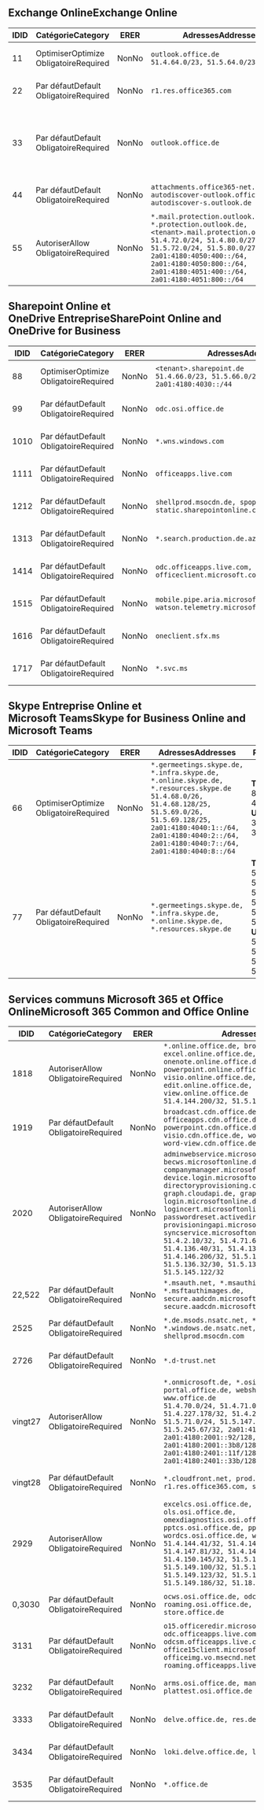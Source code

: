 <!--THIS FILE IS AUTOMATICALLY GENERATED. MANUAL CHANGES WILL BE OVERWRITTEN.-->
<!--Please contact the Office 365 Endpoints team with any questions.-->
<!--Germany endpoints version 2020032700-->
<!--File generated 2020-06-20 14:00:22.1096-->

## <a name="exchange-online"></a><span data-ttu-id="00acb-101">Exchange Online</span><span class="sxs-lookup"><span data-stu-id="00acb-101">Exchange Online</span></span>

<span data-ttu-id="00acb-102">ID</span><span class="sxs-lookup"><span data-stu-id="00acb-102">ID</span></span> | <span data-ttu-id="00acb-103">Catégorie</span><span class="sxs-lookup"><span data-stu-id="00acb-103">Category</span></span> | <span data-ttu-id="00acb-104">ER</span><span class="sxs-lookup"><span data-stu-id="00acb-104">ER</span></span> | <span data-ttu-id="00acb-105">Adresses</span><span class="sxs-lookup"><span data-stu-id="00acb-105">Addresses</span></span> | <span data-ttu-id="00acb-106">Ports</span><span class="sxs-lookup"><span data-stu-id="00acb-106">Ports</span></span>
-- | -------------------- | -- | ------------------------------------------------------------------------------------------------------------------------------------------------------------------------------------------------------------------------------------------------------------ | -------------------------------
<span data-ttu-id="00acb-107">1</span><span class="sxs-lookup"><span data-stu-id="00acb-107">1</span></span> | <span data-ttu-id="00acb-108">Optimiser</span><span class="sxs-lookup"><span data-stu-id="00acb-108">Optimize</span></span><BR><span data-ttu-id="00acb-109">Obligatoire</span><span class="sxs-lookup"><span data-stu-id="00acb-109">Required</span></span> | <span data-ttu-id="00acb-110">Non</span><span class="sxs-lookup"><span data-stu-id="00acb-110">No</span></span> | `outlook.office.de`<BR>`51.4.64.0/23, 51.5.64.0/23` | <span data-ttu-id="00acb-111">**TCP :** 443, 80</span><span class="sxs-lookup"><span data-stu-id="00acb-111">**TCP:** 443, 80</span></span>
<span data-ttu-id="00acb-112">2</span><span class="sxs-lookup"><span data-stu-id="00acb-112">2</span></span> | <span data-ttu-id="00acb-113">Par défaut</span><span class="sxs-lookup"><span data-stu-id="00acb-113">Default</span></span><BR><span data-ttu-id="00acb-114">Obligatoire</span><span class="sxs-lookup"><span data-stu-id="00acb-114">Required</span></span> | <span data-ttu-id="00acb-115">Non</span><span class="sxs-lookup"><span data-stu-id="00acb-115">No</span></span> | `r1.res.office365.com` | <span data-ttu-id="00acb-116">**TCP :** 443, 80</span><span class="sxs-lookup"><span data-stu-id="00acb-116">**TCP:** 443, 80</span></span>
<span data-ttu-id="00acb-117">3</span><span class="sxs-lookup"><span data-stu-id="00acb-117">3</span></span> | <span data-ttu-id="00acb-118">Par défaut</span><span class="sxs-lookup"><span data-stu-id="00acb-118">Default</span></span><BR><span data-ttu-id="00acb-119">Obligatoire</span><span class="sxs-lookup"><span data-stu-id="00acb-119">Required</span></span> | <span data-ttu-id="00acb-120">Non</span><span class="sxs-lookup"><span data-stu-id="00acb-120">No</span></span> | `outlook.office.de` | <span data-ttu-id="00acb-121">**TCP :** 143, 25, 587, 993, 995</span><span class="sxs-lookup"><span data-stu-id="00acb-121">**TCP:** 143, 25, 587, 993, 995</span></span>
<span data-ttu-id="00acb-122">4</span><span class="sxs-lookup"><span data-stu-id="00acb-122">4</span></span> | <span data-ttu-id="00acb-123">Par défaut</span><span class="sxs-lookup"><span data-stu-id="00acb-123">Default</span></span><BR><span data-ttu-id="00acb-124">Obligatoire</span><span class="sxs-lookup"><span data-stu-id="00acb-124">Required</span></span> | <span data-ttu-id="00acb-125">Non</span><span class="sxs-lookup"><span data-stu-id="00acb-125">No</span></span> | `attachments.office365-net.de, autodiscover-outlook.office.de, autodiscover-s.outlook.de` | <span data-ttu-id="00acb-126">**TCP :** 443, 80</span><span class="sxs-lookup"><span data-stu-id="00acb-126">**TCP:** 443, 80</span></span>
<span data-ttu-id="00acb-127">5</span><span class="sxs-lookup"><span data-stu-id="00acb-127">5</span></span> | <span data-ttu-id="00acb-128">Autoriser</span><span class="sxs-lookup"><span data-stu-id="00acb-128">Allow</span></span><BR><span data-ttu-id="00acb-129">Obligatoire</span><span class="sxs-lookup"><span data-stu-id="00acb-129">Required</span></span> | <span data-ttu-id="00acb-130">Non</span><span class="sxs-lookup"><span data-stu-id="00acb-130">No</span></span> | `*.mail.protection.outlook.de, *.protection.outlook.de, <tenant>.mail.protection.outlook.de`<BR>`51.4.72.0/24, 51.4.80.0/27, 51.5.72.0/24, 51.5.80.0/27, 2a01:4180:4050:400::/64, 2a01:4180:4050:800::/64, 2a01:4180:4051:400::/64, 2a01:4180:4051:800::/64` | <span data-ttu-id="00acb-131">**TCP :** 25, 443</span><span class="sxs-lookup"><span data-stu-id="00acb-131">**TCP:** 25, 443</span></span>

## <a name="sharepoint-online-and-onedrive-for-business"></a><span data-ttu-id="00acb-132">Sharepoint Online et OneDrive Entreprise</span><span class="sxs-lookup"><span data-stu-id="00acb-132">SharePoint Online and OneDrive for Business</span></span>

<span data-ttu-id="00acb-133">ID</span><span class="sxs-lookup"><span data-stu-id="00acb-133">ID</span></span> | <span data-ttu-id="00acb-134">Catégorie</span><span class="sxs-lookup"><span data-stu-id="00acb-134">Category</span></span> | <span data-ttu-id="00acb-135">ER</span><span class="sxs-lookup"><span data-stu-id="00acb-135">ER</span></span> | <span data-ttu-id="00acb-136">Adresses</span><span class="sxs-lookup"><span data-stu-id="00acb-136">Addresses</span></span> | <span data-ttu-id="00acb-137">Ports</span><span class="sxs-lookup"><span data-stu-id="00acb-137">Ports</span></span>
-- | -------------------- | -- | ------------------------------------------------------------------------------ | ----------------
<span data-ttu-id="00acb-138">8</span><span class="sxs-lookup"><span data-stu-id="00acb-138">8</span></span> | <span data-ttu-id="00acb-139">Optimiser</span><span class="sxs-lookup"><span data-stu-id="00acb-139">Optimize</span></span><BR><span data-ttu-id="00acb-140">Obligatoire</span><span class="sxs-lookup"><span data-stu-id="00acb-140">Required</span></span> | <span data-ttu-id="00acb-141">Non</span><span class="sxs-lookup"><span data-stu-id="00acb-141">No</span></span> | `<tenant>.sharepoint.de`<BR>`51.4.66.0/23, 51.5.66.0/23, 2a01:4180:4030::/44` | <span data-ttu-id="00acb-142">**TCP :** 443, 80</span><span class="sxs-lookup"><span data-stu-id="00acb-142">**TCP:** 443, 80</span></span>
<span data-ttu-id="00acb-143">9</span><span class="sxs-lookup"><span data-stu-id="00acb-143">9</span></span> | <span data-ttu-id="00acb-144">Par défaut</span><span class="sxs-lookup"><span data-stu-id="00acb-144">Default</span></span><BR><span data-ttu-id="00acb-145">Obligatoire</span><span class="sxs-lookup"><span data-stu-id="00acb-145">Required</span></span> | <span data-ttu-id="00acb-146">Non</span><span class="sxs-lookup"><span data-stu-id="00acb-146">No</span></span> | `odc.osi.office.de` | <span data-ttu-id="00acb-147">**TCP :** 443, 80</span><span class="sxs-lookup"><span data-stu-id="00acb-147">**TCP:** 443, 80</span></span>
<span data-ttu-id="00acb-148">10</span><span class="sxs-lookup"><span data-stu-id="00acb-148">10</span></span> | <span data-ttu-id="00acb-149">Par défaut</span><span class="sxs-lookup"><span data-stu-id="00acb-149">Default</span></span><BR><span data-ttu-id="00acb-150">Obligatoire</span><span class="sxs-lookup"><span data-stu-id="00acb-150">Required</span></span> | <span data-ttu-id="00acb-151">Non</span><span class="sxs-lookup"><span data-stu-id="00acb-151">No</span></span> | `*.wns.windows.com` | <span data-ttu-id="00acb-152">**TCP :** 443, 80</span><span class="sxs-lookup"><span data-stu-id="00acb-152">**TCP:** 443, 80</span></span>
<span data-ttu-id="00acb-153">11</span><span class="sxs-lookup"><span data-stu-id="00acb-153">11</span></span> | <span data-ttu-id="00acb-154">Par défaut</span><span class="sxs-lookup"><span data-stu-id="00acb-154">Default</span></span><BR><span data-ttu-id="00acb-155">Obligatoire</span><span class="sxs-lookup"><span data-stu-id="00acb-155">Required</span></span> | <span data-ttu-id="00acb-156">Non</span><span class="sxs-lookup"><span data-stu-id="00acb-156">No</span></span> | `officeapps.live.com` | <span data-ttu-id="00acb-157">**TCP :** 443, 80</span><span class="sxs-lookup"><span data-stu-id="00acb-157">**TCP:** 443, 80</span></span>
<span data-ttu-id="00acb-158">12</span><span class="sxs-lookup"><span data-stu-id="00acb-158">12</span></span> | <span data-ttu-id="00acb-159">Par défaut</span><span class="sxs-lookup"><span data-stu-id="00acb-159">Default</span></span><BR><span data-ttu-id="00acb-160">Obligatoire</span><span class="sxs-lookup"><span data-stu-id="00acb-160">Required</span></span> | <span data-ttu-id="00acb-161">Non</span><span class="sxs-lookup"><span data-stu-id="00acb-161">No</span></span> | `shellprod.msocdn.de, spoprod-a.akamaihd.net, static.sharepointonline.com` | <span data-ttu-id="00acb-162">**TCP :** 443, 80</span><span class="sxs-lookup"><span data-stu-id="00acb-162">**TCP:** 443, 80</span></span>
<span data-ttu-id="00acb-163">13</span><span class="sxs-lookup"><span data-stu-id="00acb-163">13</span></span> | <span data-ttu-id="00acb-164">Par défaut</span><span class="sxs-lookup"><span data-stu-id="00acb-164">Default</span></span><BR><span data-ttu-id="00acb-165">Obligatoire</span><span class="sxs-lookup"><span data-stu-id="00acb-165">Required</span></span> | <span data-ttu-id="00acb-166">Non</span><span class="sxs-lookup"><span data-stu-id="00acb-166">No</span></span> | `*.search.production.de.azuretrafficmanager.de` | <span data-ttu-id="00acb-167">**TCP :** 443</span><span class="sxs-lookup"><span data-stu-id="00acb-167">**TCP:** 443</span></span>
<span data-ttu-id="00acb-168">14</span><span class="sxs-lookup"><span data-stu-id="00acb-168">14</span></span> | <span data-ttu-id="00acb-169">Par défaut</span><span class="sxs-lookup"><span data-stu-id="00acb-169">Default</span></span><BR><span data-ttu-id="00acb-170">Obligatoire</span><span class="sxs-lookup"><span data-stu-id="00acb-170">Required</span></span> | <span data-ttu-id="00acb-171">Non</span><span class="sxs-lookup"><span data-stu-id="00acb-171">No</span></span> | `odc.officeapps.live.com, officeclient.microsoft.com` | <span data-ttu-id="00acb-172">**TCP :** 443, 80</span><span class="sxs-lookup"><span data-stu-id="00acb-172">**TCP:** 443, 80</span></span>
<span data-ttu-id="00acb-173">15</span><span class="sxs-lookup"><span data-stu-id="00acb-173">15</span></span> | <span data-ttu-id="00acb-174">Par défaut</span><span class="sxs-lookup"><span data-stu-id="00acb-174">Default</span></span><BR><span data-ttu-id="00acb-175">Obligatoire</span><span class="sxs-lookup"><span data-stu-id="00acb-175">Required</span></span> | <span data-ttu-id="00acb-176">Non</span><span class="sxs-lookup"><span data-stu-id="00acb-176">No</span></span> | `mobile.pipe.aria.microsoft.com, ssw.live.com, watson.telemetry.microsoft.com` | <span data-ttu-id="00acb-177">**TCP :** 443, 80</span><span class="sxs-lookup"><span data-stu-id="00acb-177">**TCP:** 443, 80</span></span>
<span data-ttu-id="00acb-178">16</span><span class="sxs-lookup"><span data-stu-id="00acb-178">16</span></span> | <span data-ttu-id="00acb-179">Par défaut</span><span class="sxs-lookup"><span data-stu-id="00acb-179">Default</span></span><BR><span data-ttu-id="00acb-180">Obligatoire</span><span class="sxs-lookup"><span data-stu-id="00acb-180">Required</span></span> | <span data-ttu-id="00acb-181">Non</span><span class="sxs-lookup"><span data-stu-id="00acb-181">No</span></span> | `oneclient.sfx.ms` | <span data-ttu-id="00acb-182">**TCP :** 443, 80</span><span class="sxs-lookup"><span data-stu-id="00acb-182">**TCP:** 443, 80</span></span>
<span data-ttu-id="00acb-183">17</span><span class="sxs-lookup"><span data-stu-id="00acb-183">17</span></span> | <span data-ttu-id="00acb-184">Par défaut</span><span class="sxs-lookup"><span data-stu-id="00acb-184">Default</span></span><BR><span data-ttu-id="00acb-185">Obligatoire</span><span class="sxs-lookup"><span data-stu-id="00acb-185">Required</span></span> | <span data-ttu-id="00acb-186">Non</span><span class="sxs-lookup"><span data-stu-id="00acb-186">No</span></span> | `*.svc.ms` | <span data-ttu-id="00acb-187">**TCP :** 443, 80</span><span class="sxs-lookup"><span data-stu-id="00acb-187">**TCP:** 443, 80</span></span>

## <a name="skype-for-business-online-and-microsoft-teams"></a><span data-ttu-id="00acb-188">Skype Entreprise Online et Microsoft Teams</span><span class="sxs-lookup"><span data-stu-id="00acb-188">Skype for Business Online and Microsoft Teams</span></span>

<span data-ttu-id="00acb-189">ID</span><span class="sxs-lookup"><span data-stu-id="00acb-189">ID</span></span> | <span data-ttu-id="00acb-190">Catégorie</span><span class="sxs-lookup"><span data-stu-id="00acb-190">Category</span></span> | <span data-ttu-id="00acb-191">ER</span><span class="sxs-lookup"><span data-stu-id="00acb-191">ER</span></span> | <span data-ttu-id="00acb-192">Adresses</span><span class="sxs-lookup"><span data-stu-id="00acb-192">Addresses</span></span> | <span data-ttu-id="00acb-193">Ports</span><span class="sxs-lookup"><span data-stu-id="00acb-193">Ports</span></span>
-- | -------------------- | -- | ----------------------------------------------------------------------------------------------------------------------------------------------------------------------------------------------------------------------------------------------- | --------------------------------------------------
<span data-ttu-id="00acb-194">6</span><span class="sxs-lookup"><span data-stu-id="00acb-194">6</span></span> | <span data-ttu-id="00acb-195">Optimiser</span><span class="sxs-lookup"><span data-stu-id="00acb-195">Optimize</span></span><BR><span data-ttu-id="00acb-196">Obligatoire</span><span class="sxs-lookup"><span data-stu-id="00acb-196">Required</span></span> | <span data-ttu-id="00acb-197">Non</span><span class="sxs-lookup"><span data-stu-id="00acb-197">No</span></span> | `*.germeetings.skype.de, *.infra.skype.de, *.online.skype.de, *.resources.skype.de`<BR>`51.4.68.0/26, 51.4.68.128/25, 51.5.69.0/26, 51.5.69.128/25, 2a01:4180:4040:1::/64, 2a01:4180:4040:2::/64, 2a01:4180:4040:7::/64, 2a01:4180:4040:8::/64` | <span data-ttu-id="00acb-198">**TCP :** 443, 80</span><span class="sxs-lookup"><span data-stu-id="00acb-198">**TCP:** 443, 80</span></span><BR><span data-ttu-id="00acb-199">**UDP :** 3478</span><span class="sxs-lookup"><span data-stu-id="00acb-199">**UDP:** 3478</span></span>
<span data-ttu-id="00acb-200">7</span><span class="sxs-lookup"><span data-stu-id="00acb-200">7</span></span> | <span data-ttu-id="00acb-201">Par défaut</span><span class="sxs-lookup"><span data-stu-id="00acb-201">Default</span></span><BR><span data-ttu-id="00acb-202">Obligatoire</span><span class="sxs-lookup"><span data-stu-id="00acb-202">Required</span></span> | <span data-ttu-id="00acb-203">Non</span><span class="sxs-lookup"><span data-stu-id="00acb-203">No</span></span> | `*.germeetings.skype.de, *.infra.skype.de, *.online.skype.de, *.resources.skype.de` | <span data-ttu-id="00acb-204">**TCP :** 5061, 50000-59999</span><span class="sxs-lookup"><span data-stu-id="00acb-204">**TCP:** 5061, 50000-59999</span></span><BR><span data-ttu-id="00acb-205">**UDP :** 50000-59999</span><span class="sxs-lookup"><span data-stu-id="00acb-205">**UDP:** 50000-59999</span></span>

## <a name="microsoft-365-common-and-office-online"></a><span data-ttu-id="00acb-206">Services communs Microsoft 365 et Office Online</span><span class="sxs-lookup"><span data-stu-id="00acb-206">Microsoft 365 Common and Office Online</span></span>

<span data-ttu-id="00acb-207">ID</span><span class="sxs-lookup"><span data-stu-id="00acb-207">ID</span></span> | <span data-ttu-id="00acb-208">Catégorie</span><span class="sxs-lookup"><span data-stu-id="00acb-208">Category</span></span> | <span data-ttu-id="00acb-209">ER</span><span class="sxs-lookup"><span data-stu-id="00acb-209">ER</span></span> | <span data-ttu-id="00acb-210">Adresses</span><span class="sxs-lookup"><span data-stu-id="00acb-210">Addresses</span></span> | <span data-ttu-id="00acb-211">Ports</span><span class="sxs-lookup"><span data-stu-id="00acb-211">Ports</span></span>
-- | ------------------- | -- | -------------------------------------------------------------------------------------------------------------------------------------------------------------------------------------------------------------------------------------------------------------------------------------------------------------------------------------------------------------------------------------------------------------------------------------------------------------------------------------------------------------------------------------------------------------------------------------------------------------------------- | ----------------
<span data-ttu-id="00acb-212">18</span><span class="sxs-lookup"><span data-stu-id="00acb-212">18</span></span> | <span data-ttu-id="00acb-213">Autoriser</span><span class="sxs-lookup"><span data-stu-id="00acb-213">Allow</span></span><BR><span data-ttu-id="00acb-214">Obligatoire</span><span class="sxs-lookup"><span data-stu-id="00acb-214">Required</span></span> | <span data-ttu-id="00acb-215">Non</span><span class="sxs-lookup"><span data-stu-id="00acb-215">No</span></span> | `*.online.office.de, broadcast.online.office.de, excel.online.office.de, onenote.online.office.de, powerpoint.online.office.de, visio.online.office.de, word-edit.online.office.de, word-view.online.office.de`<BR>`51.4.144.200/32, 51.5.149.3/32, 51.18.16.0/23` | <span data-ttu-id="00acb-216">**TCP :** 443</span><span class="sxs-lookup"><span data-stu-id="00acb-216">**TCP:** 443</span></span>
<span data-ttu-id="00acb-217">19</span><span class="sxs-lookup"><span data-stu-id="00acb-217">19</span></span> | <span data-ttu-id="00acb-218">Par défaut</span><span class="sxs-lookup"><span data-stu-id="00acb-218">Default</span></span><BR><span data-ttu-id="00acb-219">Obligatoire</span><span class="sxs-lookup"><span data-stu-id="00acb-219">Required</span></span> | <span data-ttu-id="00acb-220">Non</span><span class="sxs-lookup"><span data-stu-id="00acb-220">No</span></span> | `broadcast.cdn.office.de, excel.cdn.office.de, officeapps.cdn.office.de, onenote.cdn.office.de, powerpoint.cdn.office.de, view.cdn.office.de, visio.cdn.office.de, word-edit.cdn.office.de, word-view.cdn.office.de` | <span data-ttu-id="00acb-221">**TCP :** 443</span><span class="sxs-lookup"><span data-stu-id="00acb-221">**TCP:** 443</span></span>
<span data-ttu-id="00acb-222">20</span><span class="sxs-lookup"><span data-stu-id="00acb-222">20</span></span> | <span data-ttu-id="00acb-223">Autoriser</span><span class="sxs-lookup"><span data-stu-id="00acb-223">Allow</span></span><BR><span data-ttu-id="00acb-224">Obligatoire</span><span class="sxs-lookup"><span data-stu-id="00acb-224">Required</span></span> | <span data-ttu-id="00acb-225">Non</span><span class="sxs-lookup"><span data-stu-id="00acb-225">No</span></span> | `adminwebservice.microsoftonline.de, becws.microsoftonline.de, companymanager.microsoftonline.de, device.login.microsoftonline.de, directoryprovisioning.cloudapi.de, graph.cloudapi.de, graph.microsoft.de, login.microsoftonline.de, logincert.microsoftonline.de, pas.cloudapi.de, passwordreset.activedirectory.microsoftazure.de, provisioningapi.microsoftonline.de, syncservice.microsoftonline.de`<BR>`51.4.2.10/32, 51.4.71.61/32, 51.4.136.38/31, 51.4.136.40/31, 51.4.136.42/32, 51.4.146.38/32, 51.4.146.206/32, 51.5.16.7/32, 51.5.71.22/32, 51.5.136.32/30, 51.5.136.36/32, 51.5.145.29/32, 51.5.145.122/32` | <span data-ttu-id="00acb-226">**TCP :** 443, 80</span><span class="sxs-lookup"><span data-stu-id="00acb-226">**TCP:** 443, 80</span></span>
<span data-ttu-id="00acb-227">22,5</span><span class="sxs-lookup"><span data-stu-id="00acb-227">22</span></span> | <span data-ttu-id="00acb-228">Par défaut</span><span class="sxs-lookup"><span data-stu-id="00acb-228">Default</span></span><BR><span data-ttu-id="00acb-229">Obligatoire</span><span class="sxs-lookup"><span data-stu-id="00acb-229">Required</span></span> | <span data-ttu-id="00acb-230">Non</span><span class="sxs-lookup"><span data-stu-id="00acb-230">No</span></span> | `*.msauth.net, *.msauthimages.de, *.msftauth.net, *.msftauthimages.de, secure.aadcdn.microsoftonline-p.com, secure.aadcdn.microsoftonline-p.de` | <span data-ttu-id="00acb-231">**TCP :** 443, 80</span><span class="sxs-lookup"><span data-stu-id="00acb-231">**TCP:** 443, 80</span></span>
<span data-ttu-id="00acb-232">25</span><span class="sxs-lookup"><span data-stu-id="00acb-232">25</span></span> | <span data-ttu-id="00acb-233">Par défaut</span><span class="sxs-lookup"><span data-stu-id="00acb-233">Default</span></span><BR><span data-ttu-id="00acb-234">Obligatoire</span><span class="sxs-lookup"><span data-stu-id="00acb-234">Required</span></span> | <span data-ttu-id="00acb-235">Non</span><span class="sxs-lookup"><span data-stu-id="00acb-235">No</span></span> | `*.de.msods.nsatc.net, *.office.de.akadns.net, *.windows.de.nsatc.net, officehome.msocdn.de, shellprod.msocdn.com` | <span data-ttu-id="00acb-236">**TCP :** 443, 80</span><span class="sxs-lookup"><span data-stu-id="00acb-236">**TCP:** 443, 80</span></span>
<span data-ttu-id="00acb-237">27</span><span class="sxs-lookup"><span data-stu-id="00acb-237">26</span></span> | <span data-ttu-id="00acb-238">Par défaut</span><span class="sxs-lookup"><span data-stu-id="00acb-238">Default</span></span><BR><span data-ttu-id="00acb-239">Obligatoire</span><span class="sxs-lookup"><span data-stu-id="00acb-239">Required</span></span> | <span data-ttu-id="00acb-240">Non</span><span class="sxs-lookup"><span data-stu-id="00acb-240">No</span></span> | `*.d-trust.net` | <span data-ttu-id="00acb-241">**TCP :** 443, 80</span><span class="sxs-lookup"><span data-stu-id="00acb-241">**TCP:** 443, 80</span></span>
<span data-ttu-id="00acb-242">vingt</span><span class="sxs-lookup"><span data-stu-id="00acb-242">27</span></span> | <span data-ttu-id="00acb-243">Autoriser</span><span class="sxs-lookup"><span data-stu-id="00acb-243">Allow</span></span><BR><span data-ttu-id="00acb-244">Obligatoire</span><span class="sxs-lookup"><span data-stu-id="00acb-244">Required</span></span> | <span data-ttu-id="00acb-245">Non</span><span class="sxs-lookup"><span data-stu-id="00acb-245">No</span></span> | `*.onmicrosoft.de, *.osi.office.de, office.de, portal.office.de, webshell.suite.office.de, www.office.de`<BR>`51.4.70.0/24, 51.4.71.0/24, 51.4.226.115/32, 51.4.227.178/32, 51.4.230.178/32, 51.5.70.0/24, 51.5.71.0/24, 51.5.147.48/32, 51.5.242.163/32, 51.5.245.67/32, 2a01:4180:2001::2/128, 2a01:4180:2001::92/128, 2a01:4180:2001::234/128, 2a01:4180:2001::3b8/128, 2a01:4180:2401::5/128, 2a01:4180:2401::11f/128, 2a01:4180:2401::33b/128, 2a01:4180:2401::55b/128` | <span data-ttu-id="00acb-246">**TCP :** 443, 80</span><span class="sxs-lookup"><span data-stu-id="00acb-246">**TCP:** 443, 80</span></span>
<span data-ttu-id="00acb-247">vingt</span><span class="sxs-lookup"><span data-stu-id="00acb-247">28</span></span> | <span data-ttu-id="00acb-248">Par défaut</span><span class="sxs-lookup"><span data-stu-id="00acb-248">Default</span></span><BR><span data-ttu-id="00acb-249">Obligatoire</span><span class="sxs-lookup"><span data-stu-id="00acb-249">Required</span></span> | <span data-ttu-id="00acb-250">Non</span><span class="sxs-lookup"><span data-stu-id="00acb-250">No</span></span> | `*.cloudfront.net, prod.msocdn.de, r1.res.office365.com, shellprod.msocdn.de` | <span data-ttu-id="00acb-251">**TCP :** 443, 80</span><span class="sxs-lookup"><span data-stu-id="00acb-251">**TCP:** 443, 80</span></span>
<span data-ttu-id="00acb-252">29</span><span class="sxs-lookup"><span data-stu-id="00acb-252">29</span></span> | <span data-ttu-id="00acb-253">Autoriser</span><span class="sxs-lookup"><span data-stu-id="00acb-253">Allow</span></span><BR><span data-ttu-id="00acb-254">Obligatoire</span><span class="sxs-lookup"><span data-stu-id="00acb-254">Required</span></span> | <span data-ttu-id="00acb-255">Non</span><span class="sxs-lookup"><span data-stu-id="00acb-255">No</span></span> | `excelcs.osi.office.de, excelps.osi.office.de, ols.osi.office.de, omexdiagnostics.osi.office.de, pptcs.osi.office.de, pptps.osi.office.de, wordcs.osi.office.de, wordps.osi.office.de`<BR>`51.4.144.41/32, 51.4.144.174/32, 51.4.145.38/32, 51.4.147.81/32, 51.4.147.233/32, 51.4.148.12/32, 51.4.150.145/32, 51.5.147.242/32, 51.5.149.100/32, 51.5.149.119/32, 51.5.149.123/32, 51.5.149.180/32, 51.5.149.186/32, 51.18.0.0/21` | <span data-ttu-id="00acb-256">**TCP :** 443, 80</span><span class="sxs-lookup"><span data-stu-id="00acb-256">**TCP:** 443, 80</span></span>
<span data-ttu-id="00acb-257">0,30</span><span class="sxs-lookup"><span data-stu-id="00acb-257">30</span></span> | <span data-ttu-id="00acb-258">Par défaut</span><span class="sxs-lookup"><span data-stu-id="00acb-258">Default</span></span><BR><span data-ttu-id="00acb-259">Obligatoire</span><span class="sxs-lookup"><span data-stu-id="00acb-259">Required</span></span> | <span data-ttu-id="00acb-260">Non</span><span class="sxs-lookup"><span data-stu-id="00acb-260">No</span></span> | `ocws.osi.office.de, odc.osi.office.de, roaming.osi.office.de, sharepoint.de, store.office.de` | <span data-ttu-id="00acb-261">**TCP :** 443, 80</span><span class="sxs-lookup"><span data-stu-id="00acb-261">**TCP:** 443, 80</span></span>
<span data-ttu-id="00acb-262">31</span><span class="sxs-lookup"><span data-stu-id="00acb-262">31</span></span> | <span data-ttu-id="00acb-263">Par défaut</span><span class="sxs-lookup"><span data-stu-id="00acb-263">Default</span></span><BR><span data-ttu-id="00acb-264">Obligatoire</span><span class="sxs-lookup"><span data-stu-id="00acb-264">Required</span></span> | <span data-ttu-id="00acb-265">Non</span><span class="sxs-lookup"><span data-stu-id="00acb-265">No</span></span> | `o15.officeredir.microsoft.com, odc.officeapps.live.com, odcsm.officeapps.live.com, office.microsoft.com, office15client.microsoft.com, officeimg.vo.msecnd.net, roaming.officeapps.live.com` | <span data-ttu-id="00acb-266">**TCP :** 443, 80</span><span class="sxs-lookup"><span data-stu-id="00acb-266">**TCP:** 443, 80</span></span>
<span data-ttu-id="00acb-267">32</span><span class="sxs-lookup"><span data-stu-id="00acb-267">32</span></span> | <span data-ttu-id="00acb-268">Par défaut</span><span class="sxs-lookup"><span data-stu-id="00acb-268">Default</span></span><BR><span data-ttu-id="00acb-269">Obligatoire</span><span class="sxs-lookup"><span data-stu-id="00acb-269">Required</span></span> | <span data-ttu-id="00acb-270">Non</span><span class="sxs-lookup"><span data-stu-id="00acb-270">No</span></span> | `arms.osi.office.de, manage.osi.office.de, plattest.osi.office.de` | <span data-ttu-id="00acb-271">**TCP :** 443, 80</span><span class="sxs-lookup"><span data-stu-id="00acb-271">**TCP:** 443, 80</span></span>
<span data-ttu-id="00acb-272">33</span><span class="sxs-lookup"><span data-stu-id="00acb-272">33</span></span> | <span data-ttu-id="00acb-273">Par défaut</span><span class="sxs-lookup"><span data-stu-id="00acb-273">Default</span></span><BR><span data-ttu-id="00acb-274">Obligatoire</span><span class="sxs-lookup"><span data-stu-id="00acb-274">Required</span></span> | <span data-ttu-id="00acb-275">Non</span><span class="sxs-lookup"><span data-stu-id="00acb-275">No</span></span> | `delve.office.de, res.delve.office.com` | <span data-ttu-id="00acb-276">**TCP :** 443</span><span class="sxs-lookup"><span data-stu-id="00acb-276">**TCP:** 443</span></span>
<span data-ttu-id="00acb-277">34</span><span class="sxs-lookup"><span data-stu-id="00acb-277">34</span></span> | <span data-ttu-id="00acb-278">Par défaut</span><span class="sxs-lookup"><span data-stu-id="00acb-278">Default</span></span><BR><span data-ttu-id="00acb-279">Obligatoire</span><span class="sxs-lookup"><span data-stu-id="00acb-279">Required</span></span> | <span data-ttu-id="00acb-280">Non</span><span class="sxs-lookup"><span data-stu-id="00acb-280">No</span></span> | `loki.delve.office.de, lpcres.delve.office.com` | <span data-ttu-id="00acb-281">**TCP :** 443</span><span class="sxs-lookup"><span data-stu-id="00acb-281">**TCP:** 443</span></span>
<span data-ttu-id="00acb-282">35</span><span class="sxs-lookup"><span data-stu-id="00acb-282">35</span></span> | <span data-ttu-id="00acb-283">Par défaut</span><span class="sxs-lookup"><span data-stu-id="00acb-283">Default</span></span><BR><span data-ttu-id="00acb-284">Obligatoire</span><span class="sxs-lookup"><span data-stu-id="00acb-284">Required</span></span> | <span data-ttu-id="00acb-285">Non</span><span class="sxs-lookup"><span data-stu-id="00acb-285">No</span></span> | `*.office.de` | <span data-ttu-id="00acb-286">**TCP :** 443, 80</span><span class="sxs-lookup"><span data-stu-id="00acb-286">**TCP:** 443, 80</span></span>
